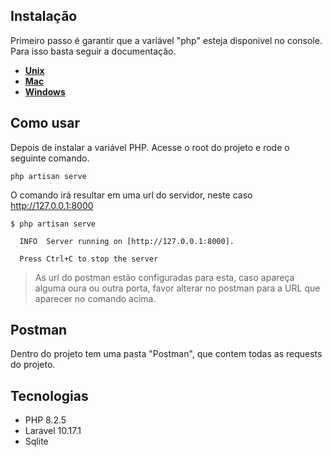 ## Instalação

Primeiro passo é garantir que a variável "php" esteja disponivel no console. Para isso basta seguir a documentação.

- **[Unix](https://www.php.net/manual/en/install.unix.php)**
- **[Mac](https://www.php.net/manual/en/install.macosx.php)**
- **[Windows](https://www.php.net/manual/en/install.windows.php)**


## Como usar

Depois de instalar a variável PHP. Acesse o root do projeto e rode o seguinte comando.
```
php artisan serve
```

O comando irá resultar em uma url do servidor, neste caso http://127.0.0.1:8000
```
$ php artisan serve

  INFO  Server running on [http://127.0.0.1:8000].

  Press Ctrl+C to stop the server
```


>As url do postman estão configuradas para esta, caso apareça alguma oura ou outra porta, favor alterar no postman para a URL que aparecer no comando acima.

## Postman

Dentro do projeto tem uma pasta "Postman", que contem todas as requests do projeto.


## Tecnologias

* PHP 8.2.5
* Laravel 10.17.1
* Sqlite